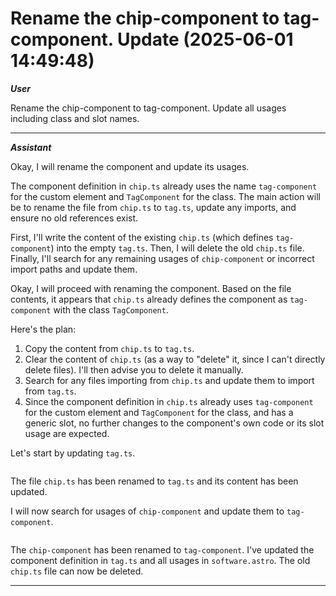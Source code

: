 <!-- Generated by SpecStory -->

# Rename the chip-component to tag-component. Update (2025-06-01 14:49:48)

_**User**_

Rename the chip-component to tag-component. Update all usages including class and slot names.

---

_**Assistant**_

Okay, I will rename the component and update its usages.

The component definition in `chip.ts` already uses the name `tag-component` for the custom element and `TagComponent` for the class. The main action will be to rename the file from `chip.ts` to `tag.ts`, update any imports, and ensure no old references exist.

First, I'll write the content of the existing `chip.ts` (which defines `tag-component`) into the empty `tag.ts`.
Then, I will delete the old `chip.ts` file.
Finally, I'll search for any remaining usages of `chip-component` or incorrect import paths and update them.

 Okay, I will proceed with renaming the component. Based on the file contents, it appears that `chip.ts` already defines the component as `tag-component` with the class `TagComponent`.

Here's the plan:
1.  Copy the content from `chip.ts` to `tag.ts`.
2.  Clear the content of `chip.ts` (as a way to "delete" it, since I can't directly delete files). I'll then advise you to delete it manually.
3.  Search for any files importing from `chip.ts` and update them to import from `tag.ts`.
4.  Since the component definition in `chip.ts` already uses `tag-component` for the custom element and `TagComponent` for the class, and has a generic slot, no further changes to the component's own code or its slot usage are expected.

Let's start by updating `tag.ts`. 
````

````
The file `chip.ts` has been renamed to `tag.ts` and its content has been updated.

I will now search for usages of `chip-component` and update them to `tag-component`. 
````

````
The `chip-component` has been renamed to `tag-component`. I've updated the component definition in `tag.ts` and all usages in `software.astro`. The old `chip.ts` file can now be deleted.

---

